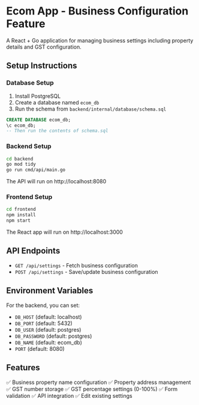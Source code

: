 # Ecom App - Business Configuration Feature

A React + Go application for managing business settings including property details and GST configuration.

## Setup Instructions

### Database Setup
1. Install PostgreSQL
2. Create a database named `ecom_db`
3. Run the schema from `backend/internal/database/schema.sql`

```sql
CREATE DATABASE ecom_db;
\c ecom_db;
-- Then run the contents of schema.sql
```

### Backend Setup
```bash
cd backend
go mod tidy
go run cmd/api/main.go
```

The API will run on http://localhost:8080

### Frontend Setup
```bash
cd frontend
npm install
npm start
```

The React app will run on http://localhost:3000

## API Endpoints

- `GET /api/settings` - Fetch business configuration
- `POST /api/settings` - Save/update business configuration

## Environment Variables

For the backend, you can set:
- `DB_HOST` (default: localhost)
- `DB_PORT` (default: 5432)
- `DB_USER` (default: postgres)
- `DB_PASSWORD` (default: postgres)
- `DB_NAME` (default: ecom_db)
- `PORT` (default: 8080)

## Features

✅ Business property name configuration
✅ Property address management
✅ GST number storage
✅ GST percentage settings (0-100%)
✅ Form validation
✅ API integration
✅ Edit existing settings